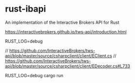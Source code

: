 # rust-ibapi
An implementation of the Interactive Brokers API for Rust

https://interactivebrokers.github.io/tws-api/introduction.html

RUST_LOG=debug 

// https://github.com/InteractiveBrokers/tws-api/blob/master/source/csharpclient/client/EClient.cs
// https://github.com/InteractiveBrokers/tws-api/blob/master/source/csharpclient/client/EDecoder.cs#L733

RUST_LOG=debug cargo run 
